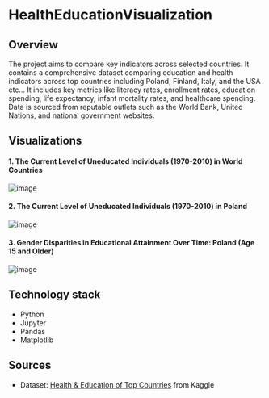 # HealthEducationVisualization

## Overview
The project aims to compare key indicators across selected countries. It contains a comprehensive dataset comparing education and health indicators across top countries including Poland, Finland, Italy, and the USA etc… It includes key metrics like literacy rates, enrollment rates, education spending, life expectancy, infant mortality rates, and healthcare spending. Data is sourced from reputable outlets such as the World Bank, United Nations, and national government websites.
## Visualizations
#### 1. The Current Level of Uneducated Individuals (1970-2010) in World Countries
![image](https://github.com/DuQer/HealthEducationVisualization/assets/66977132/c3f9bb19-9a9e-47d6-b7c2-4ee78840450e)
#### 2. The Current Level of Uneducated Individuals (1970-2010) in Poland
![image](https://github.com/DuQer/HealthEducationVisualization/assets/66977132/5fbd1b6c-5cdd-463d-9e22-93c9a6c43616)
#### 3. Gender Disparities in Educational Attainment Over Time: Poland (Age 15 and Older)
![image](https://github.com/DuQer/HealthEducationVisualization/assets/66977132/6f1947e2-a720-472f-b385-e3454c4ac9f0)

## Technology stack
- Python
- Jupyter
- Pandas
- Matplotlib

## Sources
* Dataset: [Health & Education of Top Countries](https://www.kaggle.com/datasets/vinayak121/health-and-education-of-top-countries/data) from Kaggle
